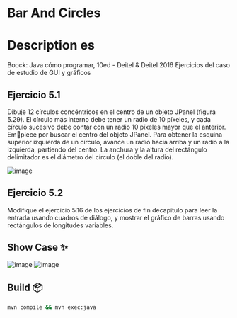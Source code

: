 # Bar And Circles
# Description es
Boock: Java cómo programar, 10ed - Deitel & Deitel 2016
Ejercicios del caso de estudio de GUI y gráficos 

## Ejercicio 5.1

Dibuje 12 círculos concéntricos en el centro de un objeto JPanel (figura 5.29). El círculo más interno debe
tener un radio de 10 píxeles, y cada círculo sucesivo debe contar con un radio 10 píxeles mayor que el anterior. Empiece por buscar el centro del objeto JPanel. Para obtener la esquina superior izquierda de un círculo, avance un radio 
hacia arriba y un radio a la izquierda, partiendo del centro. La anchura y la altura del rectángulo delimitador es el 
diámetro del círculo (el doble del radio).

![image](https://github.com/Johan-Palacios/barAndCircles/assets/77251405/a2ec9541-06bb-4451-81ed-1398eca86804)

## Ejercicio 5.2
Modifique el ejercicio 5.16 de los ejercicios de fin decapítulo para leer la entrada usando cuadros de diálogo, y mostrar el gráfico de barras usando rectángulos de longitudes variables.

## Show Case ✨

![image](https://github.com/Johan-Palacios/barAndCircles/assets/77251405/8b391d23-48a9-4cb6-ae12-585add9723bf)
![image](https://github.com/Johan-Palacios/barAndCircles/assets/77251405/48a5eed0-6ec9-430c-bf97-67a7374abf01)



## Build 📦

```bash
mvn compile && mvn exec:java

```
